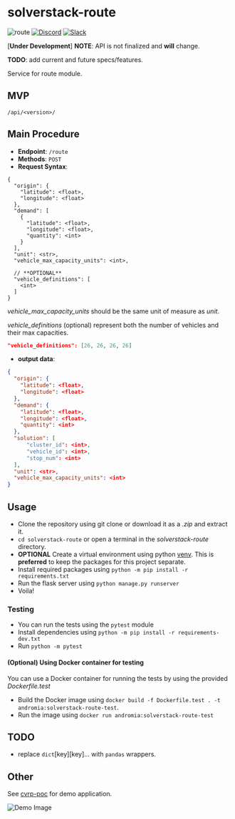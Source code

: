# solverstack-route

![route](https://github.com/andromia/solverstack-route/workflows/route/badge.svg)
[![Discord](https://img.shields.io/discord/721862473132540007?label=discord&style=plastic)](https://discord.gg/wg7xSAf)
[![Slack](https://img.shields.io/badge/slack-workspace-orange)](https://join.slack.com/t/andromiasoftware/shared_invite/zt-felqfjhs-Tvma8OYuCExxdmQgHOIGsg)

[**Under Development**] **NOTE**: API is not finalized and **will** change.

**TODO**: add current and future specs/features.

Service for route module.

## MVP

`/api/<version>/`

## Main Procedure

- **Endpoint**: `/route`
- **Methods**: `POST`
- **Request Syntax**:

```
{
  "origin": {
    "latitude": <float>,
    "longitude": <float>
  },
  "demand": [
    {
      "latitude": <float>,
      "longitude": <float>,
      "quantity": <int>
    }
  ],
  "unit": <str>,
  "vehicle_max_capacity_units": <int>,

  // **OPTIONAL**
  "vehicle_definitions": [
    <int>
  ]
}
```

*vehicle_max_capacity_units* should be the same unit of measure as *unit*.

*vehicle_definitions* (optional) represent both the number of vehicles and their max capacities.

```json
"vehicle_definitions": [26, 26, 26, 26]
```

- **output data**:

```json
{
  "origin": {
    "latitude": <float>,
    "longitude": <float>
  },
  "demand": {
    "latitude": <float>,
    "longitude": <float>,
    "quantity": <int>
  },
  "solution": [
      "cluster_id": <int>,
      "vehicle_id": <int>,
      "stop_num": <int>
  ],
  "unit": <str>,
  "vehicle_max_capacity_units": <int>
}
```

## Usage

- Clone the repository using git clone or download it as a _.zip_ and extract it.
- `cd solverstack-route` or open a terminal in the _solverstack-route_ directory.
- **OPTIONAL** Create a virtual environment using python [venv](https://docs.python.org/3/tutorial/venv.html). This is **preferred** to keep the packages for this project separate.
- Install required packages using `python -m pip install -r requirements.txt`
- Run the flask server using `python manage.py runserver`
- Voila!

### Testing

- You can run the tests using the `pytest` module
- Install dependencies using `python -m pip install -r requirements-dev.txt`
- Run `python -m pytest`

#### (Optional) Using Docker container for testing

You can use a Docker container for running the tests by using the provided _Dockerfile.test_

- Build the Docker image using `docker build -f Dockerfile.test . -t andromia:solverstack-route-test`.
- Run the image using `docker run andromia:solverstack-route-test`

## TODO

- replace `dict`[key][key]... with `pandas` wrappers.

## Other

See [cvrp-poc](https://github.com/fingafrog/cvrp-poc) for demo application.

![Demo Image](https://github.com/fingafrog/cvrp-poc/blob/master/docs/img/v0.0.8.PNG?raw=true)
